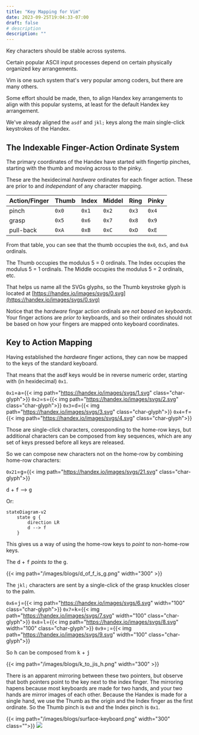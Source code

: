 ```yaml
---
title: "Key Mapping for Vim"
date: 2023-09-25T19:04:33-07:00
draft: false
# description
description: ""
---
```


Key characters should be stable across systems.

Certain popular ASCII input processes depend on certain physically organized key arrangements.

Vim is one such system that's very popular among coders, but there are many others.

Some effort should be made, then, to align Handex key arrangements to align with this popular systems, at least for the default Handex key arrangement.

We've already aligned the `asdf` and `jkl;` keys along the main single-click keystrokes of the Handex.

## The Indexable Finger-Action Ordinate System

The primary coordinates of the Handex have started with fingertip pinches, starting with the thumb and moving across to the pinky.

These are the hexidecimal _hardware_ ordinates for each finger action. These are prior to and _independant_ of any character mapping.

Action/Finger | Thumb | Index | Middel | Ring | Pinky
---|---|---|---|---|---
pinch | `0x0` | `0x1` | `0x2` | `0x3` | `0x4`
grasp | `0x5` | `0x6` | `0x7` | `0x8` | `0x9`
pull-back | `0xA` | `0xB` | `0xC` | `0xD` | `0xE`

From that table, you can see that the thumb occupies the `0x0`, `0x5`, and `0xA` ordinals.

The Thumb occupies the modulus 5 = 0 ordinals. The Index occupies the modulus 5 = 1 ordinals. The Middle occupies the modulus 5 = 2 ordinals, etc.

That helps us name all the SVGs glyphs, so the Thumb keystroke glyph is located at [https://handex.io/images/svgs/0.svg](https://handex.io/images/svgs/0.svg)

Notice that the _hardware_ fingar action ordinals are _not based on keyboards_. Your finger actions are _prior to_ keyboards, and so their ordinates should not be based on how your fingers are mapped onto keyboard coordinates.

## Key to Action Mapping

Having established the _hardware_ finger actions, they can now be mapped to the keys of the standard keyboard. 

That means that the asdf keys would be in reverse numeric order, starting with (in hexidecimal) `0x1`.

`0x1`=<kbd>a</kbd>={{< img path="https://handex.io/images/svgs/1.svg" class="char-glyph">}}
`0x2`=<kbd>s</kbd>={{< img path="https://handex.io/images/svgs/2.svg" class="char-glyph">}}
`0x3`=<kbd>d</kbd>={{< img path="https://handex.io/images/svgs/3.svg" class="char-glyph">}}
`0x4`=<kbd>f</kbd>={{< img path="https://handex.io/images/svgs/4.svg" class="char-glyph">}}

Those are single-click characters, coresponding to the home-row keys, but additional characters can be composed from key sequences, which are any set of keys pressed before all keys are released.

So we can compose new characters not on the home-row by combining home-row characters:

`0x21`=<kbd>g</kbd>={{< img path="https://handex.io/images/svgs/21.svg" class="char-glyph">}}

 <kbd>d</kbd> + <kbd>f</kbd> --> <kbd>g</kbd>

Or:

```mermaid
stateDiagram-v2
    state g {
        direction LR
        d --> f
    }
```

This gives us a way of using the home-row keys to _point_ to non-home-row keys.

The <kbd>d</kbd> + <kbd>f</kbd> _points to_ the <kbd>g</kbd>.

{{< img path="/images/blogs/d_of_f_is_g.png" width="300" >}}

The `jkl;` characters are sent by a single-click of the grasp knuckles closer to the palm. 

`0x6`=<kbd>j</kbd>={{< img path="https://handex.io/images/svgs/6.svg" width="100" class="char-glyph">}}
`0x7`=<kbd>k</kbd>={{< img path="https://handex.io/images/svgs/7.svg" width="100" class="char-glyph">}}
`0x8`=<kbd>l</kbd>={{< img path="https://handex.io/images/svgs/8.svg" width="100" class="char-glyph">}}
`0x9`=<kbd>;</kbd>={{< img path="https://handex.io/images/svgs/9.svg" width="100" class="char-glyph">}}

So <kbd>h</kbd> can be composed from <kbd>k</kbd> + <kbd>j</kbd>

{{< img path="/images/blogs/k_to_jis_h.png" width="300" >}}

There is an apparent mirroring between these two pointers, but observe that both pointers point to the key next to the index finger. The mirroring hapens because most keyboards are made for two hands, and your two hands are mirror images of each other. Because the Handex is made for a single hand, we use the Thumb as the origin and the Index finger as the first ordinate. So the Thumb pinch is `0x0` and the Index pinch is `0x1`.



{{< img path="/images/blogs/surface-keyboard.png" width="300" class="">}}
![](2023-09-25-19-17-32.png)
